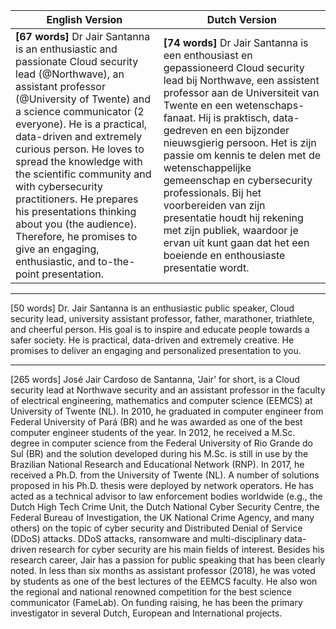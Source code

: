 | English Version| Dutch Version|
|----------|-------------|
|**[67 words]** Dr Jair Santanna is an enthusiastic and passionate Cloud security lead (@Northwave), an assistant professor (@University of Twente) and a science communicator (2 everyone). He is a practical, data-driven and extremely curious person. He loves to spread the knowledge with the scientific community and with cybersecurity practitioners. He prepares his presentations thinking about you (the audience). Therefore, he promises to give an engaging, enthusiastic, and to-the-point presentation.| **[74 words]** Dr Jair Santanna is een enthousiast en gepassioneerd Cloud security lead bij Northwave, een assistent professor aan de Universiteit van Twente en een wetenschaps-fanaat. Hij is praktisch, data-gedreven en een bijzonder nieuwsgierig persoon. Het is zijn passie om kennis te delen met de wetenschappelijke gemeenschap en cybersecurity professionals. Bij het voorbereiden van zijn presentatie houdt hij rekening met zijn publiek, waardoor je ervan uit kunt gaan dat het een boeiende en enthousiaste presentatie wordt.

<hr>

[50 words] Dr. Jair Santanna is an enthusiastic public speaker, Cloud security lead, university assistant professor, father, marathoner, triathlete, and cheerful person. His goal is to inspire and educate people towards a safer society. He is practical, data-driven and extremely creative. He promises to deliver an engaging and personalized presentation to you.

<hr>

[265 words] José Jair Cardoso de Santanna, ‘Jair’ for short, is a Cloud security lead at Northwave security and an assistant professor in the faculty of electrical engineering, mathematics and computer science (EEMCS) at University of Twente (NL). In 2010, he graduated in computer engineer from Federal University of Pará (BR) and he was awarded as one of the best computer engineer students of the year. In 2012, he received a M.Sc. degree in computer science from the Federal University of Rio Grande do Sul (BR) and the solution developed during his M.Sc. is still in use by the Brazilian National Research and Educational Network (RNP). In 2017, he received a Ph.D. from the University of Twente (NL). A number of solutions proposed in his Ph.D. thesis were deployed by network operators. He has acted as a technical advisor to law enforcement bodies worldwide (e.g., the Dutch High Tech Crime Unit, the Dutch National Cyber Security Centre, the Federal Bureau of Investigation, the UK National Crime Agency, and many others) on the topic of cyber security and Distributed Denial of Service (DDoS) attacks. DDoS attacks, ransomware and multi-disciplinary data-driven research for cyber security are his main fields of interest. Besides his research career, Jair has a passion for public speaking that has been clearly noted. In less than six months as assistant professor (2018), he was voted by students as one of the best lectures of the EEMCS faculty. He also won the regional and national renowned competition for the best science communicator (FameLab). On funding raising, he has been the primary investigator in several Dutch, European and International projects.





